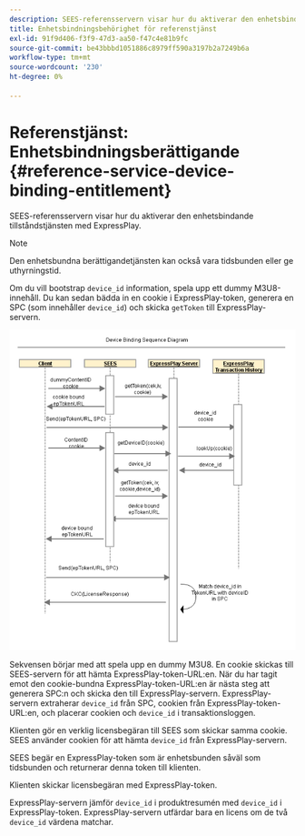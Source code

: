 ```yaml
---
description: SEES-referensservern visar hur du aktiverar den enhetsbindande tillståndstjänsten med ExpressPlay.
title: Enhetsbindningsbehörighet för referenstjänst
exl-id: 91f9d406-f3f9-47d3-aa50-f47c4e81b9fc
source-git-commit: be43bbbd1051886c8979ff590a3197b2a7249b6a
workflow-type: tm+mt
source-wordcount: '230'
ht-degree: 0%

---
```


# Referenstjänst: Enhetsbindningsberättigande {#reference-service-device-binding-entitlement}

SEES-referensservern visar hur du aktiverar den enhetsbindande tillståndstjänsten med ExpressPlay.

>[!NOTE]
>
>Den enhetsbundna berättigandetjänsten kan också vara tidsbunden eller ge uthyrningstid.

Om du vill bootstrap `device_id` information, spela upp ett dummy M3U8-innehåll. Du kan sedan bädda in en cookie i ExpressPlay-token, generera en SPC (som innehåller `device_id`) och skicka `getToken` till ExpressPlay-servern.

![](assets/fees-device-binding.png)

Sekvensen börjar med att spela upp en dummy M3U8. En cookie skickas till SEES-servern för att hämta ExpressPlay-token-URL:en. När du har tagit emot den cookie-bundna ExpressPlay-token-URL:en är nästa steg att generera SPC:n och skicka den till ExpressPlay-servern. ExpressPlay-servern extraherar `device_id` från SPC, cookien från ExpressPlay-token-URL:en, och placerar cookien och `device_id` i transaktionsloggen.

Klienten gör en verklig licensbegäran till SEES som skickar samma cookie. SEES använder cookien för att hämta `device_id` från ExpressPlay-servern.

SEES begär en ExpressPlay-token som är enhetsbunden såväl som tidsbunden och returnerar denna token till klienten.

Klienten skickar licensbegäran med ExpressPlay-token.

ExpressPlay-servern jämför `device_id` i produktresumén med `device_id` i ExpressPlay-token. ExpressPlay-servern utfärdar bara en licens om de två `device_id` värdena matchar.
